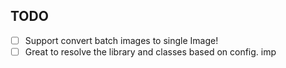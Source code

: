 ## TODO

- [ ] Support convert batch images to single Image!
- [ ] Great to resolve the library and classes based on config. imp

